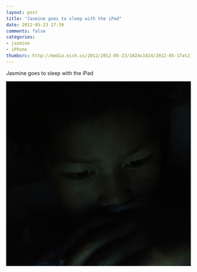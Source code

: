 ```yaml
---
layout: post
title: "Jasmine goes to sleep with the iPad"
date: 2012-05-23 17:39
comments: false
categories: 
- jasmine
- iPhone
thumbsrc: http://media.eick.us/2012/2012-05-23/1024x1024/2012-05-17at21.27.40.jpg
---
```

Jasmine goes to sleep with the iPad



![Jasmine goes to sleep with the iPad](/assets/images/2012/2012-05-23/2012-05-17at21.27.40.jpg)

